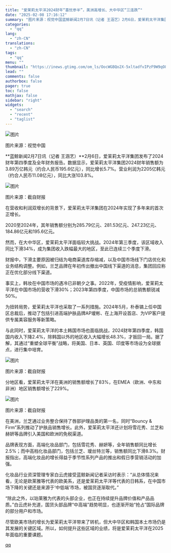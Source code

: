 ```yaml
---
title: "爱茉莉太平洋2024财年“喜忧参半”，美洲高增长、大中华区“三连跌”"
date: "2025-02-08 17:16:12"
summary: "图片来源：视觉中国蓝鲸新闻2月7日讯（记者 王涵艺）2月6日，爱茉莉太平洋集团发布了2024财年第四..."
categories:
  - "qq"
lang:
  - "zh-CN"
translations:
  - "zh-CN"
tags:
  - "qq"
menu: ""
thumbnail: "https://inews.gtimg.com/om_ls/OocWGBQo2X-5xltadfvIPzF9W9qO8GxNSpGCoDJ-iKJ4kAA_640360/0"
lead: ""
comments: false
authorbox: false
pager: true
toc: false
mathjax: false
sidebar: "right"
widgets:
  - "search"
  - "recent"
  - "taglist"
---
```


![图片](https://inews.gtimg.com/om_bt/O_09KwNoH9rkF-mRsDMqN9bvGrsXp5Z2FKtG0Bp7f5ixUAA/641)

图片来源：视觉中国

**蓝鲸新闻2月7日讯（记者 王涵艺）**2月6日，爱茉莉太平洋集团发布了2024财年第四季度及全年财务报告。数据显示，爱茉莉太平洋集团2024财年销售额为3.89万亿韩元（约合人民币195.6亿元），同比增长5.7%。营业利润为2205亿韩元（约合人民币11.08亿元），同比大涨103.8%。

![图片](https://inews.gtimg.com/om_bt/O7c7J5VfsVMZ98wn9DrEZF9HPR1NEQGUm7D7DJwo0wuKYAA/641)

图片来源：截自财报

在营收和利润双增长的背景下，爱茉莉太平洋集团在2024年实现了多年来的首次正增长。

2020至2024年，其年销售额分别为285.79亿元、281.53亿元、247.23亿元、184.86亿元和195.6亿元。

然而，在大中华区，爱茉莉太平洋面临较大挑战。2024年第三季度，该区域收入同比下滑34%，成为集团收入跌幅最大的地区，至此已连续三个季度下滑。

财报中，下滑主要原因被归结为电商渠道库存缩减，以及中国市场线下门店优化和业务结构调整。例如，兰芝品牌在年初传出撤出中国线下渠道的消息，集团回应称正在优化部分线下渠道。

事实上，韩妆在中国市场的遇冷已非朝夕之事。2022年，受疫情影响，爱茉莉太平洋在中国市场的营收下滑30%；2023年第四季度，中国市场的总销售额锐减50%。

为扭转局势，爱茉莉太平洋也采取了一系列措施。2024年5月，朴泰镐上任中国区总裁后，推动了包括引进高端护肤品牌AP瑷彬、在上海开设首店、为VIP客户提供专属美容服务等新策略。

与此同时，爱茉莉太平洋的本土韩国市场也面临挑战，2024财年第四季度，韩国国内收入下降2.4%，除韩国以外的地区收入大幅增长48.3%，才扳回一局。据了解，其通过“重塑全球平衡”战略，将美国、日本、英国、印度等市场设为全球据点，进行集中培育。

![图片](https://inews.gtimg.com/om_bt/O2_aOFI15gpFlkU7Mil1O-KM2E-gjTQvK22shCvLVh6GAAA/641)

图片来源：截自财报

分地区看，爱茉莉太平洋在美洲的销售额增长了83%，在EMEA（欧洲、中东和非洲）地区销售额增长了229%。

![图片](https://inews.gtimg.com/om_bt/Oq6PFKRub1_SpKf_MG6vXqrWAMpUKB0oXKy61uq5rWcjkAA/641)

图片来源：截自财报

在美洲，兰芝通过业务整合保持了唇部护理品类的第一名，同时“Bouncy & Firm”系列推动了护肤品销售增长。此外，爱茉莉太平洋还计划将雪花秀、兰芝和赫妍等品牌引入美国和欧洲的免税渠道。

品牌表现方面，高端化妆品部门，包括雪花秀、赫妍等，全年销售额同比增长2.5%；而中高档化妆品部门，包括兰芝、瑷丝特兰等，销售额同比下滑8.3%。财报指出，高端化妆品的增长得益于季节性系列产品的推出和假日季营销活动的加强。

化妆品行业资深管理专家白云虎接受蓝鲸新闻记者采访时表示：“从总体情况来看，无论是欧莱雅等代表的欧美系，还是爱茉莉太平洋等代表的日韩系，在中国市场下降的关键还是来源于‘中低端’市场，被国货逐渐取代。”

“除此之外，以珀莱雅为代表的头部企业，也正在持续提升品牌价值和产品品质。”白云虎补充道，国货头部品牌“中高端”趋势明显，也逐渐开始“抢占”国际品牌的部分用户和市场。

尽管欧美市场的增长为爱茉莉太平洋带来了转机，但大中华区和韩国本土市场仍是其发展的关键区域。所以，如何提升这些区域的业绩，将是爱茉莉太平洋在2025年面临的重要课题。

[qq](https://new.qq.com/rain/a/20250208A06A8F00)
